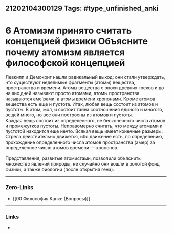 21202104300129
Tags: #type_unfinished_anki
---
# 6 Атомизм принято считать концепцией физики Объясните почему атомизм является философской концепцией

Левкипп и Демокрит нашли радикальный выход: они стали утверждать, что существуют неделимые фрагменты (атомы) вещества, пространства и времени. Атомы вещества с эпохи древних греков и до наших дней называют просто атомами, атомы пространства называются аме'рами, а атомы времени хрононами. Кроме атомов вещества есть еще и пустота. Итак, любая вещь состоит из атомов и пустоты. В этом, мол, и состоит тайна соотношения единого и многого, вещей много, но все они построены из атомов и пустоты.<br>Каждая вещь состоит из определенного, не бесконечного числа атомов и промежутков пустоты. Неправомерно считать, что между атомами и пустотой находится еще нечто. Всякая вещь имеет конечные размеры. Стрела действительно движется, ибо движение есть, по определению, прохождение определенного числа атомов пространства (амер) за определенное число атомов времени — хрононов.<br><br>Представления, развитые атомистами, позволили объяснить множество явлений природы, не случайно они вошли в золотой фонд физики, а также биологии (после открытия гена).

---
### Zero-Links
- [[00 Философия Канке (Вопросы)]]
---
### Links
-
